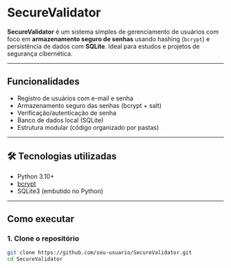 # SecureValidator

**SecureValidator** é um sistema simples de gerenciamento de usuários com foco em **armazenamento seguro de senhas** usando hashing (`bcrypt`) e persistência de dados com **SQLite**. Ideal para estudos e projetos de segurança cibernética.

---

## Funcionalidades

- Registro de usuários com e-mail e senha
- Armazenamento seguro das senhas (bcrypt + salt)
- Verificação/autenticação de senha
- Banco de dados local (SQLite)
- Estrutura modular (código organizado por pastas)

---

## 🛠 Tecnologias utilizadas

- Python 3.10+
- [bcrypt](https://pypi.org/project/bcrypt/)
- SQLite3 (embutido no Python)

---

## Como executar

### 1. Clone o repositório

```bash
git clone https://github.com/seu-usuario/SecureValidator.git
cd SecureValidator
